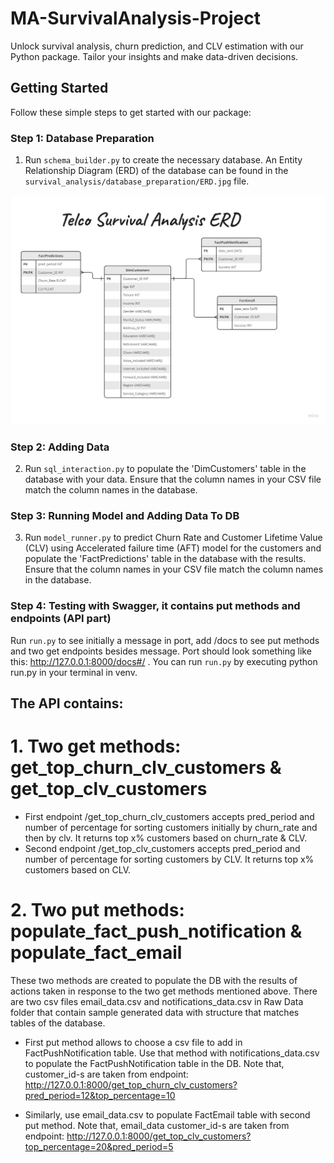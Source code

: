 # MA-SurvivalAnalysis-Project

Unlock survival analysis, churn prediction, and CLV estimation with our Python package. Tailor your insights and make data-driven decisions.

## Getting Started

Follow these simple steps to get started with our package:

### Step 1: Database Preparation

1. Run `schema_builder.py` to create the necessary database. An Entity Relationship Diagram (ERD) of the database can be found in the `survival_analysis/database_preparation/ERD.jpg` file.

![Database ERD](survival_analysis/docs/ERD.jpg)

### Step 2: Adding Data

2. Run `sql_interaction.py` to populate the 'DimCustomers' table in the database with your data. Ensure that the column names in your CSV file match the column names in the database.

### Step 3: Running Model and Adding Data To DB

3. Run `model_runner.py` to predict Churn Rate and Customer Lifetime Value (CLV) using Accelerated failure time (AFT) model for the customers and populate the 'FactPredictions' table in the database with the results. Ensure that the column names in your CSV file match the column names in the database.

### Step 4: Testing with Swagger, it contains put methods and endpoints (API part)

Run `run.py` to see initially a message in port, add /docs to see put methods and two get endpoints besides message.
Port should look something like this: http://127.0.0.1:8000/docs#/ . You can run `run.py` by executing python run.py in your terminal in venv. 

## The API contains:

# 1. Two get methods: get_top_churn_clv_customers & get_top_clv_customers 
- First endpoint /get_top_churn_clv_customers accepts pred_period and number of percentage for sorting customers initially by churn_rate and then by clv. It returns top x% customers based on churn_rate & CLV.
- Second endpoint /get_top_clv_customers accepts pred_period and number of percentage for sorting customers by CLV. It returns top x% customers based on CLV.

# 2. Two put methods: populate_fact_push_notification & populate_fact_email

These two methods are created to populate the DB with the results of actions taken in response to the two get methods mentioned above.
There are two csv files email_data.csv and notifications_data.csv in Raw Data folder that contain sample generated data with structure that matches tables of the database.

- First put method allows to choose a csv file to add in FactPushNotification table. Use that method with notifications_data.csv to populate the FactPushNotification table in the DB. Note that, customer_id-s are taken from endpoint: http://127.0.0.1:8000/get_top_churn_clv_customers?pred_period=12&top_percentage=10 

- Similarly, use email_data.csv to populate FactEmail table with second put method. Note that, email_data customer_id-s are taken from endpoint: http://127.0.0.1:8000/get_top_clv_customers?top_percentage=20&pred_period=5